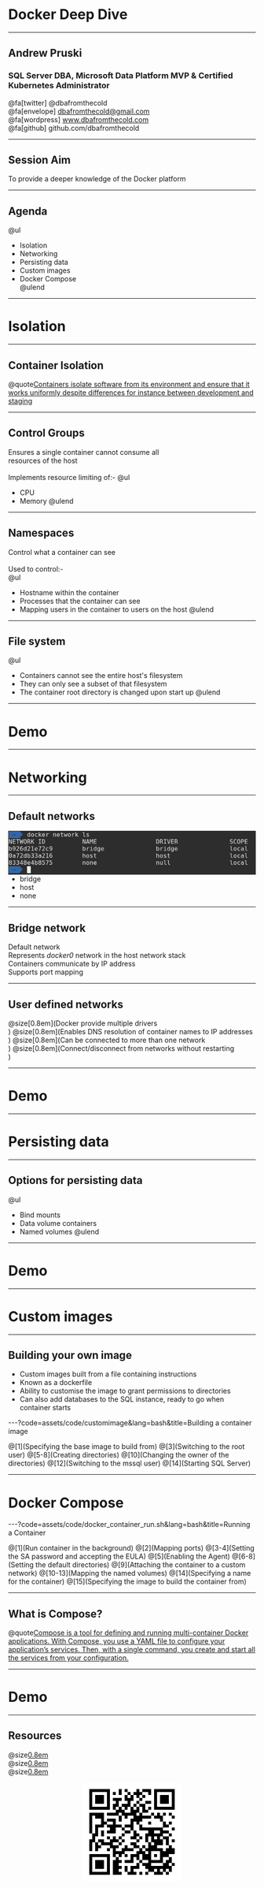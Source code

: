 # Docker Deep Dive

---

## Andrew Pruski

### SQL Server DBA, Microsoft Data Platform MVP & Certified Kubernetes Administrator

@fa[twitter] @dbafromthecold <br>
@fa[envelope] dbafromthecold@gmail.com <br>
@fa[wordpress] www.dbafromthecold.com <br>
@fa[github] github.com/dbafromthecold

---

## Session Aim

To provide a deeper knowledge of the Docker platform

---

## Agenda

@ul
- Isolation<br>
- Networking<br>
- Persisting data<br>
- Custom images<br>
- Docker Compose<br>
@ulend

---

# Isolation

---

## Container Isolation

@quote[Containers isolate software from its environment and ensure that it works uniformly despite differences for instance between development and staging](https://www.docker.com/resources/what-container)

---

## Control Groups

Ensures a single container cannot consume all<br>
resources of the host<br>
<br>
Implements resource limiting of:-
@ul
- CPU
- Memory
@ulend

---

## Namespaces

Control what a container can see<br>
<br>
Used to control:-<br>
@ul
- Hostname within the container
- Processes that the container can see
- Mapping users in the container to users on the host
@ulend

---

## File system

@ul
- Containers cannot see the entire host's filesystem<br>
- They can only see a subset of that filesystem<br>
- The container root directory is changed upon start up
@ulend

---

# Demo

---

# Networking

---

## Default networks

<img src="assets/images/docker_default_networks.png" style="float: right"/>

- bridge<br>
- host<br>
- none<br>

---

## Bridge network

Default network<br>
Represents _docker0_ network in the host network stack<br>
Containers communicate by IP address<br>
Supports port mapping 

---

## User defined networks

@size[0.8em](Docker provide multiple drivers<br>)
@size[0.8em](Enables DNS resolution of container names to IP addresses<br>)
@size[0.8em](Can be connected to more than one network<br>)
@size[0.8em](Connect/disconnect from networks without restarting<br>)

---

# Demo

---

# Persisting data

---

## Options for persisting data

@ul
- Bind mounts<br>
- Data volume containers<br>
- Named volumes
@ulend

---

# Demo

---

# Custom images

---

## Building your own image

- Custom images built from a file containing instructions
- Known as a dockerfile
- Ability to customise the image to grant permissions to directories
- Can also add databases to the SQL instance, ready to go when container starts

---?code=assets/code/customimage&lang=bash&title=Building a container image

@[1](Specifying the base image to build from)
@[3](Switching to the root user)
@[5-8](Creating directories)
@[10](Changing the owner of the directories)
@[12](Switching to the mssql user)
@[14](Starting SQL Server)

---

# Docker Compose

---?code=assets/code/docker_container_run.sh&lang=bash&title=Running a Container

@[1](Run container in the background)
@[2](Mapping ports)
@[3-4](Setting the SA password and accepting the EULA)
@[5](Enabling the Agent)
@[6-8](Setting the default directories)
@[9](Attaching the container to a custom network)
@[10-13](Mapping the named volumes)
@[14](Specifying a name for the container)
@[15](Specifying the image to build the container from)

---

## What is Compose?

@quote[Compose is a tool for defining and running multi-container Docker applications. With Compose, you use a YAML file to configure your application’s services. Then, with a single command, you create and start all the services from your configuration.](docs.docker.com/compose)

---

# Demo

---

## Resources

@size[0.8em](https://github.com/dbafromthecold/DockerDeepDive)<br>
@size[0.8em](http://tinyurl.com/y3x29t3j/summary-of-my-container-series)<br>
@size[0.8em](https://github.com/dbafromthecold/SqlServerAndContainersGuide)

<p align="center">
<img src="assets/images/dockerdeepdive_qr_code.png" />
</p>

